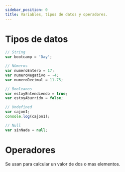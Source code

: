 ```yaml
---
sidebar_position: 0
title: Variables, tipos de datos y operadores. 
---
```


# Tipos de datos
```js
// String
var bootcamp = 'Day';

// Números
var numeroEntero = 17;
var numeroNegativo = -4;
var numeroDecimal = 11.75;

// Booleanos
var estoyEntendiendo = true;
var estoyAburrido = false;

// Undefined
var cajon1;
console.log(cajon1);

// Null
var sinNada = null;

```

# Operadores
Se usan para calcular un valor de dos o mas elementos. 
